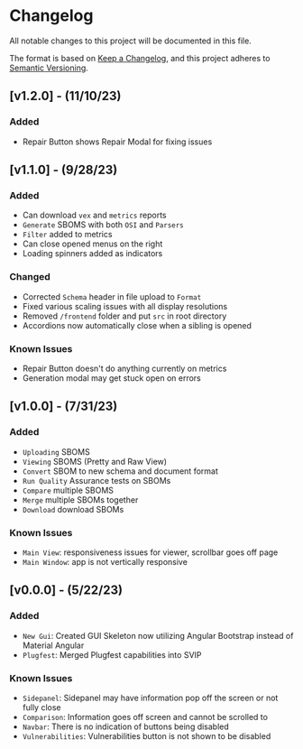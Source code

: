 # Changelog

All notable changes to this project will be documented in this file.

The format is based on [Keep a Changelog](https://keepachangelog.com/en/1.0.0/),
and this project adheres to [Semantic Versioning](https://semver.org/spec/v2.0.0.html).

## [v1.2.0] - (11/10/23)
### Added
 - Repair Button shows Repair Modal for fixing issues

## [v1.1.0] - (9/28/23)
### Added
- Can download `vex` and `metrics` reports
- `Generate` SBOMS with both `OSI` and `Parsers`
- `Filter` added to metrics
- Can close opened menus on the right
- Loading spinners added as indicators
  
### Changed
- Corrected `Schema` header in file upload to `Format`
- Fixed various scaling issues with all display resolutions
- Removed `/frontend` folder and put `src` in root directory
- Accordions now automatically close when a sibling is opened

### Known Issues
- Repair Button doesn't do anything currently on metrics
- Generation modal may get stuck open on errors

## [v1.0.0] - (7/31/23)
### Added
- `Uploading` SBOMS
- `Viewing` SBOMS (Pretty and Raw View)
- `Convert` SBOM to new schema and document format
- `Run Quality` Assurance tests on SBOMs
- `Compare` multiple SBOMS
- `Merge` multiple SBOMs together
- `Download` download SBOMs

### Known Issues
- `Main View`: responsiveness issues for viewer, scrollbar goes off page
- `Main Window`: app is not vertically responsive

## [v0.0.0] - (5/22/23)
### Added
- `New Gui`: Created GUI Skeleton now utilizing Angular Bootstrap instead of Material Angular
- `Plugfest`: Merged Plugfest capabilities into SVIP

### Known Issues
- `Sidepanel`: Sidepanel may have information pop off the screen or not fully close
- `Comparison`: Information goes off screen and cannot be scrolled to
- `Navbar`: There is no indication of buttons being disabled
- `Vulnerabilities`: Vulnerabilities button is not shown to be disabled
